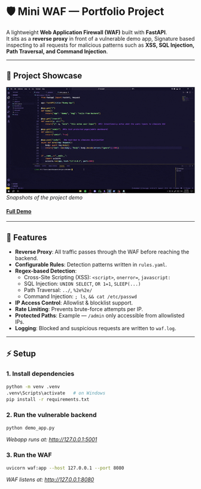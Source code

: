 # 🛡️ Mini WAF — Portfolio Project

A lightweight **Web Application Firewall (WAF)** built with **FastAPI**.  
It sits as a **reverse proxy** in front of a vulnerable demo app, Signature based inspecting to all requests for malicious patterns such as **XSS, SQL Injection, Path Traversal, and Command Injection**.

---

## 🎥 Project Showcase
![Demo GIF](media/MINIWAFSNAPSHOTS.gif)  
*Snapshots of the project demo*

#### [Full Demo](https://drive.google.com/file/d/1MEIkIWQtOkznkz1RMni7cN5fbWGTLaYo/view?usp=sharing)
---

## 🚀 Features
- **Reverse Proxy**: All traffic passes through the WAF before reaching the backend.  
- **Configurable Rules**: Detection patterns written in `rules.yaml`.  
- **Regex-based Detection**:
  - Cross-Site Scripting (XSS): `<script>`, `onerror=`, `javascript:`  
  - SQL Injection: `UNION SELECT`, `OR 1=1`, `SLEEP(...)`  
  - Path Traversal: `../`, `%2e%2e/`  
  - Command Injection: `; ls`, `&& cat /etc/passwd`  
- **IP Access Control**: Allowlist & blocklist support.  
- **Rate Limiting**: Prevents brute-force attempts per IP.  
- **Protected Paths**: Example — `/admin` only accessible from allowlisted IPs.  
- **Logging**: Blocked and suspicious requests are written to `waf.log`.

---

## ⚡ Setup

### 1. Install dependencies
```bash
python -m venv .venv
.venv\Scripts\activate   # on Windows
pip install -r requirements.txt
```

### 2. Run the vulnerable backend
```bash
python demo_app.py
```
*Webapp runs at: http://127.0.0.1:5001*

### 3. Run the WAF
```bash
uvicorn waf:app --host 127.0.0.1 --port 8080
```
*WAF listens at: http://127.0.0.1:8080*
